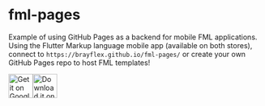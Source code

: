# fml-pages
Example of using GitHub Pages as a backend for mobile FML applications. Using the Flutter Markup language mobile app (available on both stores), connect to `https://brayflex.github.io/fml-pages/` or create your own GitHub Pages repo to host FML templates!

[<img src="https://play.google.com/intl/en_us/badges/images/generic/en-play-badge.png"
     alt="Get it on Google Play"
     height="48">](https://play.google.com/store/apps/details?id=co.appdaddy.fml&hl=en_CA&gl=US)[<img src="https://developer.apple.com/assets/elements/badges/download-on-the-app-store.svg"
     alt="Download it on the App Store"
     height="48">](https://apps.apple.com/gb/app/flutter-markup-language/id1629916140)
